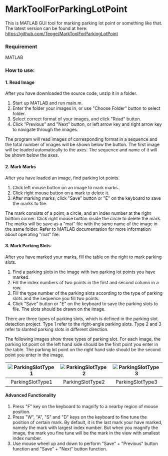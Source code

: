 # MarkToolForParkingLotPoint
This is MATLAB GUI tool for marking parking lot point or something like that. The latest version can be found at here: https://github.com/Teoge/MarkToolForParkingLotPoint

### Requirement
MATLAB

### How to use:
#### 1. Read Image
After you have downloaded the source code, unzip it in a folder.
1. Start up MATLAB and run main.m.
2. Enter the folder your images in, or use "Choose Folder" button to select folder.
3. Select correct format of your images, and click "Read" button.
4. Click "Previous" and "Next" button, or left arrow key and right arrow key to navigate through the images.

The program will read images of corresponding format in a sequence and the total number of images will be shown below the button. The first image will be loaded automatically to the axes. The sequence and name of it will be shown below the axes.

#### 2. Mark Marks
After you have loaded an image, find parking lot points.
1. Click left mouse button on an image to mark marks.
2. Click right mouse button on a mark to delete it.
3. After marking marks, click "Save" button or "E" on the keyboard to save the marks to file.

The mark consists of a point, a circle, and an index number at the right bottom corner. Click right mouse button inside the circle to delete the mark. The marks will be save as a "mat" file with the same name of the image in the same folder. Refer to MATLAB documentation for more information about operating "mat" file.

#### 3. Mark Parking Slots
After you have marked your marks, fill the table on the right to mark parking slots.
1. Find a parking slots in the image with two parking lot points you have marked.
2. Fill the index numbers of two points in the first and second column in a row.
3. Fill the type number of the parking slots according to the type of parking slots and the sequence you fill two points.
4. Click "Save" button or "E" on the keyboard to save the parking slots to file. The slots should be drawn on the image.

There are three types of parking slots, which is defined in the parking slot detection project. Type 1 refer to the right-angle parking slots. Type 2 and 3 refer to slanted parking slots in different direction.

The following images show three types of parking slot. For each image, the parking lot point on the left hand side should be the first point you enter in the table. The parking lot point on the right hand side should be the second point you enter in the image.

| ![ParkingSlotType1](https://raw.githubusercontent.com/Teoge/MarkToolForParkingLotPoint/master/images/ParkingSlotType1.bmp) | ![ParkingSlotType2](https://raw.githubusercontent.com/Teoge/MarkToolForParkingLotPoint/master/images/ParkingSlotType2.bmp) | ![ParkingSlotType3](https://raw.githubusercontent.com/Teoge/MarkToolForParkingLotPoint/master/images/ParkingSlotType3.bmp) |
| :--------------: |:----------------:| :---------------:|
| ParkingSlotType1 | ParkingSlotType2 | ParkingSlotType3 |

#### Advanced Functionality
1. Press "F" key on the keyboard to magnify to a nearby region of mouse position.
2. Press "W", "A", "S" and "D" keys on the keyboard to fine tune the position of certain mark. By default, it is the last mark your have marked, namely the mark with largest index number. But when you magnify the image, the mark you fine tune will be the mark in the view with smallest index number.
3. Use mouse wheel up and down to perform "Save" + "Previous" button function and "Save" + "Next" button function.
